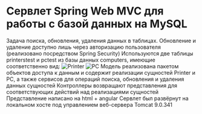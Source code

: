 # Сервлет Spring Web MVC для работы с базой данных на MySQL
Задача поиска, обновления, удаления данных в таблицах. Обновление и удаление доступно лишь через авторизацию пользователя (реализовано посредством Spring Security)
Используются две таблицы printerstest и pctest из базы данных computers, имеющие соответственно вид:
![Printer](https://sun9-71.userapi.com/impg/pcPMGrvnDu3CfqYMi5yLSV_oLRVaUK2Txj0HNQ/FLx0hZqVMRI.jpg?size=392x126&quality=96&sign=9fdc18511499b9b80dfb9cc90bdb36f5&type=album)
![PC](https://sun9-66.userapi.com/impg/4T0EP8WTFBqtZWiU7cKnTcYfBvZ6-QB2wrGz_A/_31yRchzfYk.jpg?size=455x156&quality=96&sign=abf8745a7dcf55a9b3f5040d354675d2&type=album)
Модель реализована пакетом объектов доступа к данным и содержит реализации сущностей Printer и PC, а также сервисов для операций поиска, обновления и удаления данных сущностей
Контроллеры возвращают представления для соответствующих действий над реализациями сущностей
Представление написано на html + angular
Сервлет был развёрнут на локальном хосте под управлением веб-сервера Tomcat 9.0.341